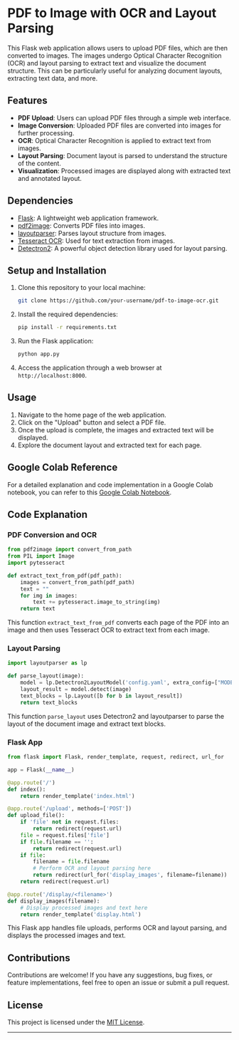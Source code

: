 # PDF to Image with OCR and Layout Parsing

This Flask web application allows users to upload PDF files, which are then converted to images. The images undergo Optical Character Recognition (OCR) and layout parsing to extract text and visualize the document structure. This can be particularly useful for analyzing document layouts, extracting text data, and more.

## Features

- **PDF Upload**: Users can upload PDF files through a simple web interface.
- **Image Conversion**: Uploaded PDF files are converted into images for further processing.
- **OCR**: Optical Character Recognition is applied to extract text from images.
- **Layout Parsing**: Document layout is parsed to understand the structure of the content.
- **Visualization**: Processed images are displayed along with extracted text and annotated layout.

## Dependencies

- [Flask](https://flask.palletsprojects.com/): A lightweight web application framework.
- [pdf2image](https://pypi.org/project/pdf2image/): Converts PDF files into images.
- [layoutparser](https://github.com/Layout-Parser/layout-parser): Parses layout structure from images.
- [Tesseract OCR](https://github.com/tesseract-ocr/tesseract): Used for text extraction from images.
- [Detectron2](https://github.com/facebookresearch/detectron2): A powerful object detection library used for layout parsing.

## Setup and Installation

1. Clone this repository to your local machine:

    ```bash
    git clone https://github.com/your-username/pdf-to-image-ocr.git
    ```

2. Install the required dependencies:

    ```bash
    pip install -r requirements.txt
    ```

3. Run the Flask application:

    ```bash
    python app.py
    ```

4. Access the application through a web browser at `http://localhost:8000`.

## Usage

1. Navigate to the home page of the web application.
2. Click on the "Upload" button and select a PDF file.
3. Once the upload is complete, the images and extracted text will be displayed.
4. Explore the document layout and extracted text for each page.

## Google Colab Reference
For a detailed explanation and code implementation in a Google Colab notebook, you can refer to this [Google Colab Notebook](https://colab.research.google.com/drive/1174L2gDaSYgngXxWgCNerqzP-RtzJ8YX?usp=sharing).

## Code Explanation

### PDF Conversion and OCR

```python
from pdf2image import convert_from_path
from PIL import Image
import pytesseract

def extract_text_from_pdf(pdf_path):
    images = convert_from_path(pdf_path)
    text = ""
    for img in images:
        text += pytesseract.image_to_string(img)
    return text
```

This function `extract_text_from_pdf` converts each page of the PDF into an image and then uses Tesseract OCR to extract text from each image.

### Layout Parsing

```python
import layoutparser as lp

def parse_layout(image):
    model = lp.Detectron2LayoutModel('config.yaml', extra_config=["MODEL.ROI_HEADS.SCORE_THRESH_TEST", 0.4], label_map={0: "Text"})
    layout_result = model.detect(image)
    text_blocks = lp.Layout([b for b in layout_result])
    return text_blocks
```

This function `parse_layout` uses Detectron2 and layoutparser to parse the layout of the document image and extract text blocks.

### Flask App

```python
from flask import Flask, render_template, request, redirect, url_for

app = Flask(__name__)

@app.route('/')
def index():
    return render_template('index.html')

@app.route('/upload', methods=['POST'])
def upload_file():
    if 'file' not in request.files:
        return redirect(request.url)
    file = request.files['file']
    if file.filename == '':
        return redirect(request.url)
    if file:
        filename = file.filename
        # Perform OCR and layout parsing here
        return redirect(url_for('display_images', filename=filename))
    return redirect(request.url)

@app.route('/display/<filename>')
def display_images(filename):
    # Display processed images and text here
    return render_template('display.html')
```

This Flask app handles file uploads, performs OCR and layout parsing, and displays the processed images and text.

## Contributions

Contributions are welcome! If you have any suggestions, bug fixes, or feature implementations, feel free to open an issue or submit a pull request.

## License

This project is licensed under the [MIT License](LICENSE).

---
